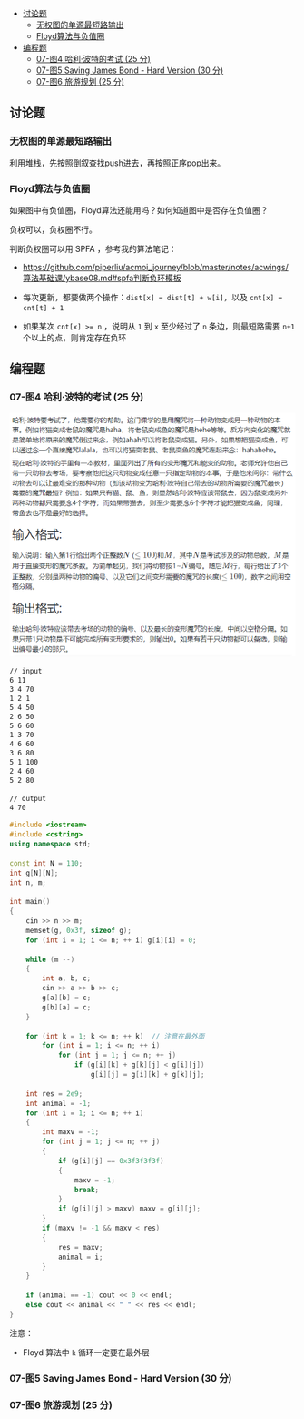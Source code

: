 
<!-- @import "[TOC]" {cmd="toc" depthFrom=1 depthTo=6 orderedList=false} -->

<!-- code_chunk_output -->

- [讨论题](#讨论题)
  - [无权图的单源最短路输出](#无权图的单源最短路输出)
  - [Floyd算法与负值圈](#floyd算法与负值圈)
- [编程题](#编程题)
  - [07-图4 哈利·波特的考试 (25 分)](#07-图4-哈利波特的考试-25-分)
  - [07-图5 Saving James Bond - Hard Version (30 分)](#07-图5-saving-james-bond-hard-version-30-分)
  - [07-图6 旅游规划 (25 分)](#07-图6-旅游规划-25-分)

<!-- /code_chunk_output -->


## 讨论题

### 无权图的单源最短路输出

利用堆栈，先按照倒叙查找push进去，再按照正序pop出来。

### Floyd算法与负值圈

如果图中有负值圈，Floyd算法还能用吗？如何知道图中是否存在负值圈？

负权可以，负权圈不行。

判断负权圈可以用 SPFA ，参考我的算法笔记：
- https://github.com/piperliu/acmoi_journey/blob/master/notes/acwings/算法基础课/ybase08.md#spfa判断负环模板

- 每次更新，都要做两个操作：`dist[x] = dist[t] + w[i]`，以及 `cnt[x] = cnt[t] + 1`
- 如果某次 `cnt[x] >= n` ，说明从 `1` 到 `x` 至少经过了 `n` 条边，则最短路需要 `n+1` 个以上的点，则肯定存在负环

## 编程题

### 07-图4 哈利·波特的考试 (25 分)

![](./images/2021111103.png)

```
// input
6 11
3 4 70
1 2 1
5 4 50
2 6 50
5 6 60
1 3 70
4 6 60
3 6 80
5 1 100
2 4 60
5 2 80

// output
4 70
```

```cpp
#include <iostream>
#include <cstring>
using namespace std;

const int N = 110;
int g[N][N];
int n, m;

int main()
{
    cin >> n >> m;
    memset(g, 0x3f, sizeof g);
    for (int i = 1; i <= n; ++ i) g[i][i] = 0;
    
    while (m --)
    {
        int a, b, c;
        cin >> a >> b >> c;
        g[a][b] = c;
        g[b][a] = c;
    }
    
    for (int k = 1; k <= n; ++ k)  // 注意在最外面
	    for (int i = 1; i <= n; ++ i)
	        for (int j = 1; j <= n; ++ j)
                if (g[i][k] + g[k][j] < g[i][j])
                    g[i][j] = g[i][k] + g[k][j];
    
    int res = 2e9;
    int animal = -1;
    for (int i = 1; i <= n; ++ i)
    {
        int maxv = -1;
        for (int j = 1; j <= n; ++ j)
        {
            if (g[i][j] == 0x3f3f3f3f)
            {
                maxv = -1;
                break;
            }
            if (g[i][j] > maxv) maxv = g[i][j];
        }
        if (maxv != -1 && maxv < res)
        {
            res = maxv;
            animal = i;
        }
    }
    
    if (animal == -1) cout << 0 << endl;
    else cout << animal << " " << res << endl;
}
```

注意：
- Floyd 算法中 `k` 循环一定要在最外层

### 07-图5 Saving James Bond - Hard Version (30 分)

### 07-图6 旅游规划 (25 分)

